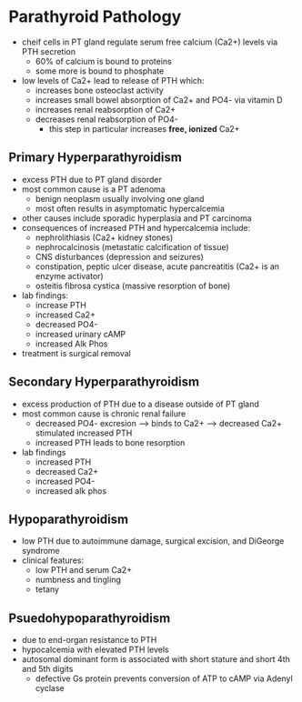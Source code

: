 # Parathyroid Pathology
* cheif cells in PT gland regulate serum free calcium (Ca2+) levels via PTH secretion
	* 60% of calcium is bound to proteins
	* some more is bound to phosphate
* low levels of Ca2+ lead to release of PTH which:
	* increases bone osteoclast activity
	* increases small bowel absorption of Ca2+ and PO4- via vitamin D
	* increases renal reabsorption of Ca2+
	* decreases renal reabsorption of PO4- 
		* this step in particular increases **free, ionized** Ca2+
## Primary Hyperparathyroidism
* excess PTH due to PT gland disorder
* most common cause is a PT adenoma 
	* benign neoplasm usually involving one gland
	* most often results in asymptomatic hypercalcemia
* other causes include sporadic hyperplasia and PT carcinoma 
* consequences of increased PTH and hypercalcemia include:
	* nephrolithiasis (Ca2+ kidney stones)
	* nephrocalcinosis (metastatic calcification of tissue)
	* CNS disturbances (depression and seizures)
	* constipation, peptic ulcer disease, acute pancreatitis (Ca2+ is an enzyme activator)
	* osteitis fibrosa cystica (massive resorption of bone)
* lab findings:
	* increase PTH
	* increased Ca2+
	* decreased PO4-
	* increased urinary cAMP
	* increased Alk Phos 
* treatment is surgical removal
## Secondary Hyperparathyroidism
* excess production of PTH due to a disease outside of PT gland
* most common cause is chronic renal failure
	* decreased PO4- excresion --> binds to Ca2+ --> decreased Ca2+ stimulated increased PTH
	* increased PTH leads to bone resorption
* lab findings
	* increased PTH
	* decreased Ca2+
	* increased PO4-
	* increased alk phos
## Hypoparathyroidism
* low PTH due to autoimmune damage, surgical excision, and DiGeorge syndrome 
* clinical features:
	* low PTH and serum Ca2+
	* numbness and tingling 
	* tetany
## Psuedohypoparathyroidism
* due to end-organ resistance to PTH
* hypocalcemia with elevated PTH levels
* autosomal dominant form is associated with short stature and short 4th and 5th digits
	* defective Gs protein prevents conversion of ATP to cAMP via Adenyl cyclase
